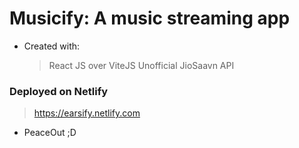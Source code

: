# Musicify: A music streaming app

- Created with:
  > React JS over ViteJS
  > Unofficial JioSaavn API

### Deployed on Netlify

> https://earsify.netlify.com

- PeaceOut ;D
